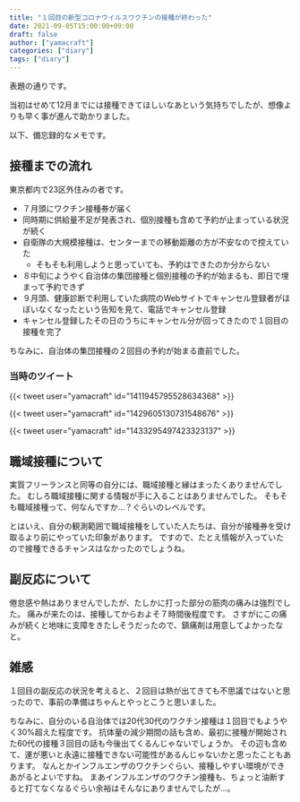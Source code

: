 ```yaml
---
title: "１回目の新型コロナウイルスワクチンの接種が終わった"
date: 2021-09-05T15:00:00+09:00
draft: false
author: ["yamacraft"]
categories: ["diary"]
tags: ["diary"]
---
```


表題の通りです。

当初はせめて12月までには接種できてほしいなあという気持ちでしたが、想像よりも早く事が進んで助かりました。

以下、備忘録的なメモです。

## 接種までの流れ

東京都内で23区外住みの者です。

- ７月頭にワクチン接種券が届く
- 同時期に供給量不足が発表され、個別接種も含めて予約が止まっている状況が続く
- 自衛隊の大規模接種は、センターまでの移動距離の方が不安なので控えていた
  - そもそも利用しようと思っていても、予約はできたのか分からない
- ８中旬にようやく自治体の集団接種と個別接種の予約が始まるも、即日で埋まって予約できず
- ９月頭、健康診断で利用していた病院のWebサイトでキャンセル登録者がほぼいなくなったという告知を見て、電話でキャンセル登録
- キャンセル登録したその日のうちにキャンセル分が回ってきたので１回目の接種を完了

ちなみに、自治体の集団接種の２回目の予約が始まる直前でした。

### 当時のツイート

{{< tweet user="yamacraft" id="1411945795528634368" >}}

{{< tweet user="yamacraft" id="1429605130731548676" >}}

{{< tweet user="yamacraft" id="1433295497423323137" >}}

## 職域接種について

実質フリーランスと同等の自分には、職域接種と縁はまったくありませんでした。
むしろ職域接種に関する情報が手に入ることはありませんでした。
そもそも職域接種って、何なんですか…？ぐらいのレベルです。

とはいえ、自分の観測範囲で職域接種をしていた人たちは、自分が接種券を受け取るより前にやっていた印象があります。
ですので、たとえ情報が入っていたので接種できるチャンスはなかったのでしょうね。

## 副反応について

倦怠感や熱はありませんでしたが、たしかに打った部分の筋肉の痛みは強烈でした。
痛みが来たのは、接種してからおよそ７時間後程度です。
さすがにこの痛みが続くと地味に支障をきたしそうだったので、鎮痛剤は用意してよかったなと。

## 雑感

１回目の副反応の状況を考えると、２回目は熱が出てきても不思議ではないと思ったので、事前の準備はちゃんとやっとこうと思いました。

ちなみに、自分のいる自治体では20代30代のワクチン接種は１回目でもようやく30%超えた程度です。
抗体量の減少期間の話も含め、最初に接種が開始された60代の接種３回目の話も今後出てくるんじゃないでしょうか。
その辺も含めて、運が悪いと永遠に接種できない可能性があるんじゃないかと思ったこともあります。
なんとかインフルエンザのワクチンぐらい、接種しやすい環境ができあがるとよいですね。
まあインフルエンザのワクチン接種も、ちょっと油断すると打てなくなるぐらい余裕はそんなにありませんでしたが…。